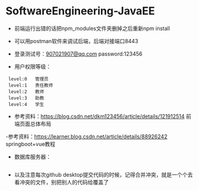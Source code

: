 # SoftwareEngineering-JavaEE

- 前端运行出错的话把npm_modules文件夹删掉之后重新npm install


- 可以用postman软件来调试后端，后端对接端口8443

- 登录测试号：907021907@qq.com password:123456

- 用户权限等级：
 ```
  level:0   管理员
  level:1   责任教师
  level:2   教师
  level:3   助教
  level:4   学生
 
  ```

- 参考资料：https://blog.csdn.net/dkm123456/article/details/121912514  前端页面总体布局

-参考资料：https://learner.blog.csdn.net/article/details/88926242    springboot+vue教程

- 数据库服务器：

  ```

  ```

- 以及注意每次github desktop提交代码的时候，记得合并冲突，就是一个个去看冲突的文件，别把别人的代码给覆盖了

  
